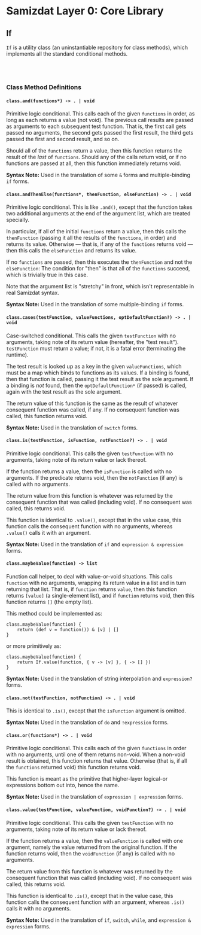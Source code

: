 Samizdat Layer 0: Core Library
==============================

If
--

`If` is a utility class (an uninstantiable repository for class methods),
which implements all the standard conditional methods.


<br><br>
### Class Method Definitions

#### `class.and(functions*) -> . | void`

Primitive logic conditional. This calls each of the given `functions`
in order, as long as each returns a value (not void). The previous call
results are passed as arguments to each subsequent test function. That is,
the first call gets passed no arguments, the second gets passed the first
result, the third gets passed the first and second result, and so on.

Should all of the `functions` return a value, then this function returns
the result of the *last* of `functions`. Should any of the calls return
void, or if no functions are passed at all, then this function immediately
returns void.

**Syntax Note:** Used in the translation of some `&` forms and
multiple-binding `if` forms.

#### `class.andThenElse(functions*, thenFunction, elseFunction) -> . | void`

Primitive logic conditional. This is like `.and()`, except that the
function takes two additional arguments at the end of the argument list,
which are treated specially.

In particular, if all of the initial `functions` return a value, then this
calls the `thenFunction` (passing it all the results of the `functions`,
in order) and returns its value. Otherwise &mdash; that is, if any of the
`functions` returns void &mdash; then this calls the `elseFunction` and
returns its value.

If no `functions` are passed, then this executes the `thenFunction` and
not the `elseFunction`: The condition for "then" is that all of the
`functions` succeed, which is trivially true in this case.

Note that the argument list is "stretchy" in front, which isn't
representable in real Samizdat syntax.

**Syntax Note:** Used in the translation of some multiple-binding `if` forms.

#### `class.cases(testFunction, valueFunctions, optDefaultFunction?) -> . | void`

Case-switched conditional. This calls the given `testFunction` with
no arguments, taking note of its return value (hereafter, the "test result").
`testFunction` must return a value; if not, it is a fatal error (terminating
the runtime).

The test result is looked up as a key in the given `valueFunctions`, which
must be a map which binds to functions as its values. If a binding is found,
then that function is called, passing it the test result as the sole argument.
If a binding is *not* found, then the `optDefaultFunction*` (if passed) is
called, again with the test result as the sole argument.

The return value of this function is the same as the result of whatever
consequent function was called, if any. If no consequent function was called,
this function returns void.

**Syntax Note:** Used in the translation of `switch` forms.

#### `class.is(testFunction, isFunction, notFunction?) -> . | void`

Primitive logic conditional. This calls the given `testFunction` with no
arguments, taking note of its return value or lack thereof.

If the function returns a value, then the `isFunction` is called
with no arguments. If the predicate returns void, then the
`notFunction` (if any) is called with no arguments.

The return value from this function is whatever was returned by the
consequent function that was called (including void). If no consequent
was called, this returns void.

This function is identical to `.value()`, except that in the value case,
this function calls the consequent function with no arguments, whereas
`.value()` calls it with an argument.

**Syntax Note:** Used in the translation of `if` and `expression & expression`
forms.

#### `class.maybeValue(function) -> list`

Function call helper, to deal with value-or-void situations. This calls
`function` with no arguments, wrapping its return value in a list and in
turn returning that list. That is, if `function` returns `value`, then this
function returns `[value]` (a single-element list), and if `function` returns
void, then this function returns `[]` (the empty list).

This method could be implemented as:

```
class.maybeValue(function) {
    return (def v = function()) & [v] | []
}
```

or more primitively as:

```
class.maybeValue(function) {
    return If.value(function, { v -> [v] }, { -> [] })
}
```

**Syntax Note:** Used in the translation of string interpolation and
`expression?` forms.

#### `class.not(testFunction, notFunction) -> . | void`

This is identical to `.is()`, except that the `isFunction` argument is
omitted.

**Syntax Note:** Used in the translation of `do` and `!expression` forms.

#### `class.or(functions*) -> . | void`

Primitive logic conditional. This calls each of the given `functions` in
order with no arguments, until one of them returns non-void. When a non-void
result is obtained, this function returns that value. Otherwise (that is,
if all the `functions` returned void) this function returns void.

This function is meant as the primitive that higher-layer logical-or
expressions bottom out into, hence the name.

**Syntax Note:** Used in the translation of `expression | expression` forms.

#### `class.value(testFunction, valueFunction, voidFunction?) -> . | void`

Primitive logic conditional. This calls the given `testFunction` with no
arguments, taking note of its return value or lack thereof.

If the function returns a value, then the `valueFunction` is called
with one argument, namely the value returned from the original
function. If the function returns void, then the `voidFunction` (if
any) is called with no arguments.

The return value from this function is whatever was returned by the
consequent function that was called (including void). If no consequent
was called, this returns void.

This function is identical to `.is()`, except that in the value case,
this function calls the consequent function with an argument, whereas
`.is()` calls it with no arguments.

**Syntax Note:** Used in the translation of `if`, `switch`, `while`, and
`expression & expression` forms.
